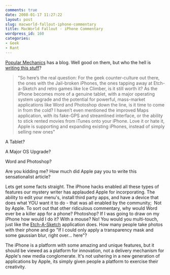 ```yaml
---
comments: true
date: 2008-01-17 11:27:22
layout: post
slug: macworld-fallout-iphone-commentary
title: MacWorld Fallout - iPhone Commentary
wordpress_id: 160
categories:
- Geek
- Rant
---
```


[Popular Mechanics](http://www.popularmechanics.com/) has a blog. Well good on them, but who the hell is [writing this stuff](http://www.popularmechanics.com/blogs/technology_news/4244921.html?series=48)?


> "So here’s the real question: For the geek counter-culture out there, the ones with the Jail-broken iPhones, the ones tapping away at Etch-a-Sketch and retro games like Ice Climber, is it still worth it? As the iPhone becomes more of a genuine tablet, with a major operating system upgrade and the potential for powerful, mass-market applications like Word and Photoshop down the line, is it time to come in from the cold? I haven’t even mentioned the improved Maps application, with its fake-GPS and streamlined interface, or the ability to stick rented movies from iTunes onto your iPhone. Love it or hate it, Apple is supporting and expanding existing iPhones, instead of simply selling new ones"


A Tablet?

A Major OS Upgrade?

Word and Photoshop?

Are you kidding me? How much did Apple pay you to write this sensationalist article?

Lets get some facts straight. The iPhone hacks enabled all these types of features our mystery writer has applauded Apple for incorporating. The ability to edit your menu's, install third party apps, and have a device that does what YOU want it to do - that was all enabled by the community;  Not by Apple. To sort out that other ridiculous commentary, why would Word ever be a killer app for a phone? Photoshop? If I was going to draw on my iPhone how would I do it? With a mouse? No! You would you multi-touch, just like the [Etch-A-Sketch](http://www.appsafari.com/software/1003/sketches/) application does. How many people take photos with their phone and go "If I could only apply a transparency mask and some gaussian blur, right over... here"?

The iPhone is a platform with some amazing and unique features, but it should be viewed as a platform for innovation, not a delivery mechanism for Apple's new media conglomerate. It's not ushering in a new generation of applications by Apple, its simply given people a platform to exercise their creativity.
